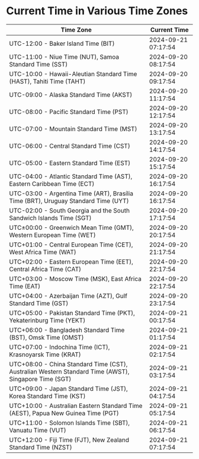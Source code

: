 # Current Time in Various Time Zones

| Time Zone | Current Time |
|-----------|--------------|
| UTC-12:00 - Baker Island Time (BIT) | 2024-09-21 07:17:54 |
| UTC-11:00 - Niue Time (NUT), Samoa Standard Time (SST) | 2024-09-20 08:17:54 |
| UTC-10:00 - Hawaii-Aleutian Standard Time (HAST), Tahiti Time (TAHT) | 2024-09-20 09:17:54 |
| UTC-09:00 - Alaska Standard Time (AKST) | 2024-09-20 11:17:54 |
| UTC-08:00 - Pacific Standard Time (PST) | 2024-09-20 12:17:54 |
| UTC-07:00 - Mountain Standard Time (MST) | 2024-09-20 13:17:54 |
| UTC-06:00 - Central Standard Time (CST) | 2024-09-20 14:17:54 |
| UTC-05:00 - Eastern Standard Time (EST) | 2024-09-20 15:17:54 |
| UTC-04:00 - Atlantic Standard Time (AST), Eastern Caribbean Time (ECT) | 2024-09-20 16:17:54 |
| UTC-03:00 - Argentina Time (ART), Brasília Time (BRT), Uruguay Standard Time (UYT) | 2024-09-20 16:17:54 |
| UTC-02:00 - South Georgia and the South Sandwich Islands Time (SGT) | 2024-09-20 17:17:54 |
| UTC±00:00 - Greenwich Mean Time (GMT), Western European Time (WET) | 2024-09-20 20:17:54 |
| UTC+01:00 - Central European Time (CET), West Africa Time (WAT) | 2024-09-20 21:17:54 |
| UTC+02:00 - Eastern European Time (EET), Central Africa Time (CAT) | 2024-09-20 22:17:54 |
| UTC+03:00 - Moscow Time (MSK), East Africa Time (EAT) | 2024-09-20 22:17:54 |
| UTC+04:00 - Azerbaijan Time (AZT), Gulf Standard Time (GST) | 2024-09-20 23:17:54 |
| UTC+05:00 - Pakistan Standard Time (PKT), Yekaterinburg Time (YEKT) | 2024-09-21 00:17:54 |
| UTC+06:00 - Bangladesh Standard Time (BST), Omsk Time (OMST) | 2024-09-21 01:17:54 |
| UTC+07:00 - Indochina Time (ICT), Krasnoyarsk Time (KRAT) | 2024-09-21 02:17:54 |
| UTC+08:00 - China Standard Time (CST), Australian Western Standard Time (AWST), Singapore Time (SGT) | 2024-09-21 03:17:54 |
| UTC+09:00 - Japan Standard Time (JST), Korea Standard Time (KST) | 2024-09-21 04:17:54 |
| UTC+10:00 - Australian Eastern Standard Time (AEST), Papua New Guinea Time (PGT) | 2024-09-21 05:17:54 |
| UTC+11:00 - Solomon Islands Time (SBT), Vanuatu Time (VUT) | 2024-09-21 06:17:54 |
| UTC+12:00 - Fiji Time (FJT), New Zealand Standard Time (NZST) | 2024-09-21 07:17:54 |
